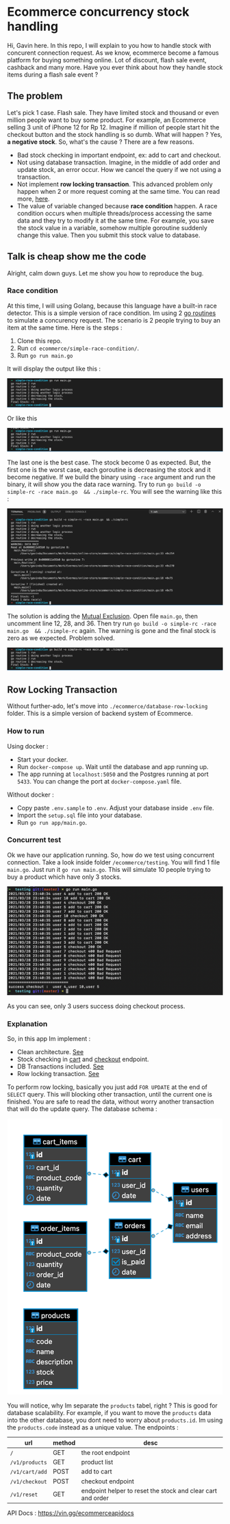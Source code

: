 # Ecommerce concurrency stock handling

Hi, Gavin here. In this repo, I will explain to you how to handle stock with concurent connection request. As we know, ecommerce become a famous platform for buying something online. Lot of discount, flash sale event, cashback and many more. Have you ever think about how they handle stock items during a flash sale event ?

## The problem

Let's pick 1 case. Flash sale. They have limited stock and thousand or even million people want to buy some product. For example, an Ecommerce selling 3 unit of iPhone 12 for Rp 12. Imagine if million of people start hit the checkout button and the stock handling is so dumb. What will happen ? Yes, **a negative stock**. So, what's the cause ? There are a few reasons.

- Bad stock checking in important endpoint, ex: add to cart and checkout.
- Not using database transaction. Imagine, in the middle of add order and update stock, an error occur. How we cancel the query if we not using a transaction.
- Not implement **row locking transaction**. This advanced problem only happen when 2 or more request coming at the same time. You can read more, [here](https://medium.com/easyread/today-i-learned-row-locking-transaction-pada-postgresql-f8dee8084f90).
- The value of variable changed because **race condition** happen. A race condition occurs when multiple threads/process accessing the same data and they try to modify it at the same time. For example, you save the stock value in a variable, somehow multiple goroutine suddenly change this value. Then you submit this stock value to database.

## Talk is cheap show me the code

Alright, calm down guys. Let me show you how to reproduce the bug.

### Race condition

At this time, I will using Golang, because this language have a built-in race detector. This is a simple version of race condition. Im using 2 [go routines](https://tour.golang.org/concurrency/1) to simulate a concurency request. The scenario is 2 people trying to buy an item at the same time. Here is the steps :

1. Clone this repo.
2. Run `cd ecommerce/simple-race-condition/`.
3. Run `go run main.go`

It will display the output like this :

![race-condition-negative](./assets/images/race-condition-negative-stock.png)

Or like this

![race-condition-zero](./assets/images/race-condition-zero-stock.png)

The last one is the best case. The stock become 0 as expected. But, the first one is the worst case, each goroutine is decreasing the stock and it become negative. If we build the binary using `-race` argument and run the binary, it will show you the data race warning.
Try to run `go build -o simple-rc -race main.go  && ./simple-rc`. You will see the warning like this :

![race-condition-warning](./assets/images/race-condition-warning.png)

The solution is adding the [Mutual Exclusion](https://yourbasic.org/golang/mutex-explained/). Open file `main.go`, then uncomment line 12, 28, and 36. Then try run `go build -o simple-rc -race main.go  && ./simple-rc` again. The warning is gone and the final stock is zero as we expected. Problem solved.

![race-condition-fix](./assets/images/race-condition-fix.png)

## Row Locking Transaction

Without further-ado, let's move into `./ecommerce/database-row-locking` folder. This is a simple version of backend system of Ecommerce.

### How to run

Using docker :

- Start your docker.
- Run `docker-compose up`. Wait until the database and app running up.
- The app running at `localhost:5050` and the Postgres running at port `5433`. You can change the port at `docker-compose.yaml` file.

Without docker :

- Copy paste `.env.sample` to `.env`. Adjust your database inside `.env` file.
- Import the `setup.sql` file into your database.
- Run `go run app/main.go`.

### Concurrent test

Ok we have our application running. So, how do we test using concurrent connection. Take a look inside folder `/ecommerce/testing`. You will find 1 file `main.go`. Just run it `go run main.go`. This will simulate 10 people trying to buy a product which have only 3 stocks.

![concurrent-test](./assets/images/concurrent-test.png)

As you can see, only 3 users success doing checkout process.

### Explanation

So, in this app Im implement :
- Clean architecture. [See](./ecommerce/database-row-locking/app/main.go)
- Stock checking in [cart](./ecommerce/database-row-locking/orders/usecase/add_cart.go#L127) and [checkout](./ecommerce/database-row-locking/orders/usecase/checkout.go#L99) endpoint.
- DB Transactions included. [See](./ecommerce/database-row-locking/orders/usecase/add_cart.go#L96)
- Row locking transaction. [See](./ecommerce/database-row-locking/orders/repository/postgres/get_cart_data.go#L14)

To perform row locking, basically you just add `FOR UPDATE` at the end of `SELECT` query. This will blocking other transaction, until the current one is finished. You are safe to read the data, without worry another transaction that will do the update query.
The database schema :

![db-schema](./assets/images/db-schema.png)

You will notice, why Im separate the `products` tabel, right ? This is good for database scalability. For example, if you want to move the `products` data into the other database, you dont need to worry about `products.id`. Im using the `products.code` instead as a unique value.
The endpoints :

| url | method | desc |
| --- | --- | --- |
| `/` | GET | the root endpoint |
| `/v1/products` | GET | product list |
| `/v1/cart/add` | POST | add to cart |
| `/v1/checkout` | POST | checkout endpoint |
| `/v1/reset` | GET | endpoint helper to reset the stock and clear cart and order |

API Docs : <https://vin.gg/ecommerceapidocs>